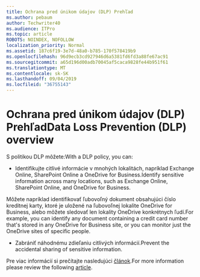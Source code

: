 ```yaml
---
title: Ochrana pred únikom údajov (DLP) Prehľad
ms.author: pebaum
author: Techwriter40
ms.audience: ITPro
ms.topic: article
ROBOTS: NOINDEX, NOFOLLOW
localization_priority: Normal
ms.assetid: 187c6f19-3e7d-48a0-b785-170f578419b9
ms.openlocfilehash: 96d9ecb3cd927946d6a5381fd6fd3a88fe67ac91
ms.sourcegitcommit: a65d196d00adb70045af5caca9828fe44b951f61
ms.translationtype: MT
ms.contentlocale: sk-SK
ms.lasthandoff: 09/04/2019
ms.locfileid: "36755143"
---
```

# <a name="data-loss-prevention-dlp-overview"></a><span data-ttu-id="e3cd3-102">Ochrana pred únikom údajov (DLP) Prehľad</span><span class="sxs-lookup"><span data-stu-id="e3cd3-102">Data Loss Prevention (DLP) overview</span></span>

<span data-ttu-id="e3cd3-103">S politikou DLP môžete:</span><span class="sxs-lookup"><span data-stu-id="e3cd3-103">With a DLP policy, you can:</span></span>

- <span data-ttu-id="e3cd3-104">Identifikujte citlivé informácie v mnohých lokalitách, napríklad Exchange Online, SharePoint Online a OneDrive for Business.</span><span class="sxs-lookup"><span data-stu-id="e3cd3-104">Identify sensitive information across many locations, such as Exchange Online, SharePoint Online, and OneDrive for Business.</span></span>


<span data-ttu-id="e3cd3-105">Môžete napríklad identifikovať ľubovoľný dokument obsahujúci číslo kreditnej karty, ktoré je uložené na ľubovoľnej lokalite OneDrive for Business, alebo môžete sledovať len lokality OneDrive konkrétnych ľudí.</span><span class="sxs-lookup"><span data-stu-id="e3cd3-105">For example, you can identify any document containing a credit card number that's stored in any OneDrive for Business site, or you can monitor just the OneDrive sites of specific people.</span></span>

- <span data-ttu-id="e3cd3-106">Zabrániť náhodnému zdieľaniu citlivých informácií.</span><span class="sxs-lookup"><span data-stu-id="e3cd3-106">Prevent the accidental sharing of sensitive information.</span></span>


<span data-ttu-id="e3cd3-107">Pre viac informácií si prečítajte nasledujúci [článok](https://docs.microsoft.com/office365/securitycompliance/data-loss-prevention-policies).</span><span class="sxs-lookup"><span data-stu-id="e3cd3-107">For more information please review the following [article](https://docs.microsoft.com/office365/securitycompliance/data-loss-prevention-policies).</span></span>

